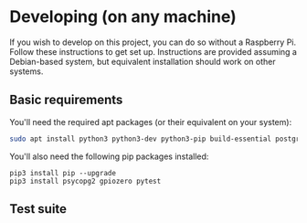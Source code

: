# Developing (on any machine)

If you wish to develop on this project, you can do so without a Raspberry Pi. Follow these instructions to get set up. Instructions are provided assuming a Debian-based system, but equivalent installation should work on other systems.

## Basic requirements

You'll need the required apt packages (or their equivalent on your system):

```bash
sudo apt install python3 python3-dev python3-pip build-essential postgresql -y
```

You'll also need the following pip packages installed:

```
pip3 install pip --upgrade
pip3 install psycopg2 gpiozero pytest
```



## Test suite
